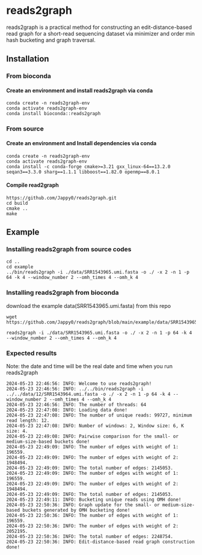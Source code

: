 # reads2graph
reads2graph is a practical method for constructing an edit-distance-based read graph for a short-read sequencing dataset via minimizer and order min hash bucketing and graph traversal.

## Installation
### From bioconda
#### Create an environment and install reads2graph via conda
```
conda create -n reads2graph-env
conda activate reads2graph-env
conda install bioconda::reads2graph
```

### From source
#### Create an environment and Install dependencies via conda
```
conda create -n reads2graph-env
conda activate reads2graph-env
conda install -c conda-forge cmake>=3.21 gxx_linux-64==13.2.0 seqan3==3.3.0 sharg==1.1.1 libboost==1.82.0 openmp==8.0.1
```
#### Compile read2graph
```
https://github.com/Jappy0/reads2graph.git
cd build
cmake ..
make
```

## Example

### Installing reads2graph from source codes
```
cd ..
cd example
../bin/reads2graph -i ./data/SRR1543965.umi.fasta -o ./ -x 2 -n 1 -p 64 -k 4 --window_number 2 --omh_times 4 --omh_k 4
```
### Installing reads2graph from bioconda
download the example data(SRR1543965.umi.fasta) from this repo
```
wget https://github.com/Jappy0/reads2graph/blob/main/example/data/SRR1543965.umi.fasta
```
```
reads2graph -i ./data/SRR1543965.umi.fasta -o ./ -x 2 -n 1 -p 64 -k 4 --window_number 2 --omh_times 4 --omh_k 4
```
### Expected results
Note: the date and time will be the real date and time when you run reads2graph 

```
2024-05-23 22:46:56: INFO: Welcome to use reads2graph!
2024-05-23 22:46:56: INFO: ../../bin/reads2graph -i ../../data/12/SRR1543964.umi.fasta -o ./ -x 2 -n 1 -p 64 -k 4 --window_number 2 --omh_times 4 --omh_k 4
2024-05-23 22:46:56: INFO: The number of threads: 64 
2024-05-23 22:47:08: INFO: Loading data done!
2024-05-23 22:47:08: INFO: The number of unique reads: 99727, minimum read length: 12.
2024-05-23 22:47:08: INFO: Number of windows: 2, Window size: 6, K size: 4.
2024-05-23 22:49:08: INFO: Pairwise comparison for the small- or medium-size-based buckets done!
2024-05-23 22:49:09: INFO: The number of edges with weight of 1: 196559.
2024-05-23 22:49:09: INFO: The number of edges with weight of 2: 1948494.
2024-05-23 22:49:09: INFO: The total number of edges: 2145053.
2024-05-23 22:49:09: INFO: The number of edges with weight of 1: 196559.
2024-05-23 22:49:09: INFO: The number of edges with weight of 2: 1948494.
2024-05-23 22:49:09: INFO: The total number of edges: 2145053.
2024-05-23 22:49:11: INFO: Bucketing unique reads using OMH done!
2024-05-23 22:50:36: INFO: Graph update for the small- or medium-size-based buckets generated by OMH bucketing done!
2024-05-23 22:50:36: INFO: The number of edges with weight of 1: 196559.
2024-05-23 22:50:36: INFO: The number of edges with weight of 2: 2052195.
2024-05-23 22:50:36: INFO: The total number of edges: 2248754.
2024-05-23 22:50:36: INFO: Edit-distance-based read graph construction done!
```